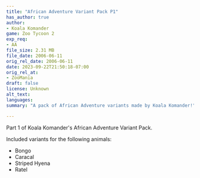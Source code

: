 ```yaml
---
title: "African Adventure Variant Pack P1"
has_author: true
author: 
- Koala Komander
game: Zoo Tycoon 2
exp_req: 
- AA
file_size: 2.31 MB
file_date: 2006-06-11
orig_rel_date: 2006-06-11
date: 2023-09-22T21:50:18-07:00
orig_rel_at: 
- ZooMania
draft: false
license: Unknown
alt_text: 
languages:
summary: "A pack of African Adventure variants made by Koala Komander!"

---
```


Part 1 of Koala Komander's African Adventure Variant Pack.

Included variants for the following animals:
- Bongo
- Caracal
- Striped Hyena
- Ratel